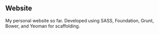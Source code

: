 ## Website

My personal website so far. Developed using SASS, Foundation, Grunt, Bower, and Yeoman for scaffolding.